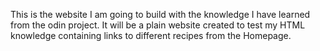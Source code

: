 This is the website I am going to build with the knowledge I have learned
from the odin project. It will be a plain website created to test my HTML
knowledge containing links to different recipes from the Homepage.



